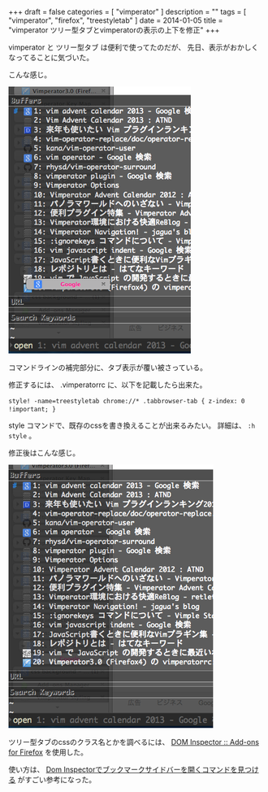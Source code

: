 +++
draft = false
categories = [ "vimperator" ]
description = ""
tags = [ "vimperator", "firefox", "treestyletab" ]
date = 2014-01-05
title = "vimperator ツリー型タブとvimperatorの表示の上下を修正"
+++

vimperator と ツリー型タブ は便利で使ってたのだが、
先日、表示がおかしくなってることに気づいた。

こんな感じ。

![image](./20140104_231852.png)

コマンドラインの補完部分に、タブ表示が覆い被さっている。

修正するには、 .vimperatorrc に、以下を記載したら出来た。

```vim
style! -name=treestyletab chrome://* .tabbrowser-tab { z-index: 0 !important; }
```

style コマンドで、既存のcssを書き換えることが出来るみたい。 詳細は、
`:h style` 。

修正後はこんな感じ。

![image](./20140104_232026.png)

ツリー型タブのcssのクラス名とかを調べるには、 [DOM Inspector :: Add-ons for Firefox](https://addons.mozilla.org/ja/firefox/addon/dom-inspector-6622/)
を使用した。

使い方は、 [Dom Inspectorでブックマークサイドバーを開くコマンドを見つける](http://diary.noasobi.net/junk/DOMInspector.html)
がすごい参考になった。
